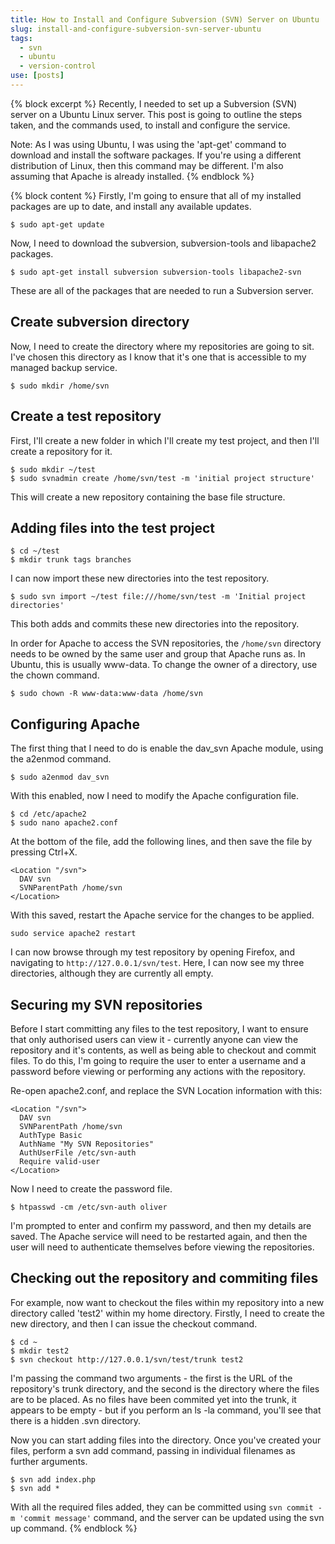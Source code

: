 ```yaml
---
title: How to Install and Configure Subversion (SVN) Server on Ubuntu
slug: install-and-configure-subversion-svn-server-ubuntu
tags:
  - svn
  - ubuntu
  - version-control
use: [posts]
---
```

{% block excerpt %}
Recently, I needed to set up a Subversion (SVN) server on a Ubuntu Linux server. This post is going to outline the steps taken, and the commands used, to install and configure the service.

Note: As I was using Ubuntu, I was using the 'apt-get' command to download and install the software packages. If you're using a different distribution of Linux, then this command may be different. I'm also assuming that Apache is already installed.
{% endblock %}

{% block content %}
Firstly, I'm going to ensure that all of my installed packages are up to date, and install any available updates.

```language-bash
$ sudo apt-get update
```

Now, I need to download the subversion, subversion-tools and libapache2 packages.

```language-bash
$ sudo apt-get install subversion subversion-tools libapache2-svn
```

These are all of the packages that are needed to run a Subversion server.

## Create subversion directory

Now, I need to create the directory where my repositories are going to sit. I've chosen this directory as I know that it's one that is accessible to my managed backup service.

```language-bash
$ sudo mkdir /home/svn
```

## Create a test repository

First, I'll create a new folder in which I'll create my test project, and then I'll create a repository for it.

```language-bash
$ sudo mkdir ~/test
$ sudo svnadmin create /home/svn/test -m 'initial project structure'
```

This will create a new repository containing the base file structure.

## Adding files into the test project

```language-bash
$ cd ~/test 
$ mkdir trunk tags branches
```

I can now import these new directories into the test repository.

```language-bash
$ sudo svn import ~/test file:///home/svn/test -m 'Initial project directories'
```

This both adds and commits these new directories into the repository.

In order for Apache to access the SVN repositories, the `/home/svn` directory needs to be owned by the same user and group that Apache runs as. In Ubuntu, this is usually www-data. To change the owner of a directory, use the chown command.

```language-bash
$ sudo chown -R www-data:www-data /home/svn
```

## Configuring Apache

The first thing that I need to do is enable the dav_svn Apache module, using the a2enmod command.

```language-bash
$ sudo a2enmod dav_svn
```

With this enabled, now I need to modify the Apache configuration file.

```language-bash
$ cd /etc/apache2
$ sudo nano apache2.conf
```

At the bottom of the file, add the following lines, and then save the file by pressing Ctrl+X.

```language-apacheconf
<Location "/svn">
  DAV svn
  SVNParentPath /home/svn
</Location>
```

With this saved, restart the Apache service for the changes to be applied.

```language-bash
sudo service apache2 restart
```

I can now browse through my test repository by opening Firefox, and navigating to `http://127.0.0.1/svn/test`. Here, I can now see my three directories, although they are currently all empty.

## Securing my SVN repositories

Before I start committing any files to the test repository, I want to ensure that only authorised users can view it - currently anyone can view the repository and it's contents, as well as being able to checkout and commit files. To do this, I'm going to require the user to enter a username and a password before viewing or performing any actions with the repository.

Re-open apache2.conf, and replace the SVN Location information with this:

```language-apacheconf
<Location "/svn">
  DAV svn
  SVNParentPath /home/svn
  AuthType Basic
  AuthName "My SVN Repositories"
  AuthUserFile /etc/svn-auth
  Require valid-user
</Location>
```

Now I need to create the password file.

```language-bash
$ htpasswd -cm /etc/svn-auth oliver
```

I'm prompted to enter and confirm my password, and then my details are saved. The Apache service will need to be restarted again, and then the user will need to authenticate themselves before viewing the repositories.

## Checking out the repository and commiting files

For example, now want to checkout the files within my repository into a new directory called 'test2' within my home directory. Firstly, I need to create the new directory, and then I can issue the checkout command.

```language-bash
$ cd ~
$ mkdir test2
$ svn checkout http://127.0.0.1/svn/test/trunk test2
```

I'm passing the command two arguments - the first is the URL of the repository's trunk directory, and the second is the directory where the files are to be placed. As no files have been commited yet into the trunk, it appears to be empty - but if you perform an ls -la command, you'll see that there is a hidden .svn directory.

Now you can start adding files into the directory. Once you've created your files, perform a svn add command, passing in individual filenames as further arguments.

```language-bash
$ svn add index.php
$ svn add *
```

With all the required files added, they can be committed using `svn commit -m 'commit message'` command, and the server can be updated using the svn up command.
{% endblock %}
